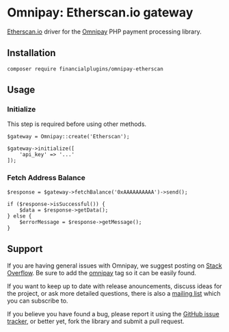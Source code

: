 # Omnipay: Etherscan.io gateway
[Etherscan.io](https://etherscan.io) driver for the [Omnipay](https://omnipay.thephpleague.com) PHP payment processing library.

## Installation
```
composer require financialplugins/omnipay-etherscan
```
## Usage
### Initialize
This step is required before using other methods.
```
$gateway = Omnipay::create('Etherscan');
   
$gateway->initialize([
    'api_key' => '...'
]);
```

### Fetch Address Balance

```
$response = $gateway->fetchBalance('0xAAAAAAAAAA')->send();

if ($response->isSuccessful()) {
    $data = $response->getData();
} else {
    $errorMessage = $response->getMessage();
}
```

## Support
If you are having general issues with Omnipay, we suggest posting on [Stack Overflow](http://stackoverflow.com/). Be sure to add the [omnipay](omnipay) tag so it can be easily found.

If you want to keep up to date with release anouncements, discuss ideas for the project, or ask more detailed questions, there is also a [mailing list](https://groups.google.com/forum/#!forum/omnipay) which you can subscribe to.

If you believe you have found a bug, please report it using the [GitHub issue tracker](https://github.com/financialplugins/omnipay-etherscan/issues), or better yet, fork the library and submit a pull request.

